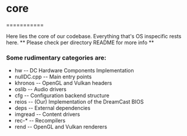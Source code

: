 # core
===========

Here lies the core of our codebase. Everything that's OS inspecific rests here.
** Please check per directory README for more info **

### Some rudimentary categories are:
- hw				  -- DC Hardware Components Implementation
- nullDC.cpp	-- Main entry points
- khronos			-- OpenGL and Vulkan headers
- oslib				-- Audio drivers
- cfg				  -- Configuration backend structure
- reios				-- (Our) Implementation of the DreamCast BIOS
- deps				-- External dependencies
- imgread			-- Content drivers
- rec-*				-- Recompilers
- rend				-- OpenGL and Vulkan renderers
